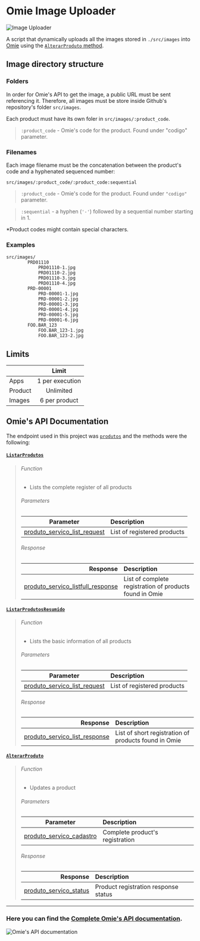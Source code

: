 # Omie Image Uploader

![Image Uploader](https://i.imgur.com/67noRO8.jpg)

 A script that dynamically uploads all the images stored in `./src/images` into [Omie](https://app.omie.com.br/) using the [`AlterarProduto` method](https://app.omie.com.br/api/v1/geral/produtos/#AlterarProduto).

 Image directory structure
 ---
 
 ### Folders
 
 In order for Omie's API to get the image, a public URL must be sent referencing it. Therefore, all images must be store inside Github's repository's folder `src/images`.
 
 Each product must have its own foler in `src/images/:product_code`.

 > `:product_code` - Omie's code for the product. Found under "codigo" parameter.
 
 ### Filenames

 Each image filename must be the concatenation between the product's code and a hyphenated sequenced number:
 
 `src/images/:product_code/:product_code:sequential`

 > `:product_code` - Omie's code for the product. Found under `"codigo"` parameter.
 
 >`:sequential` - a hyphen (`'-'`) followed by a sequential number starting in 1.
 
\*Product codes might contain special characters.
 
### Examples

```
src/images/
        PRD01110
            PRD01110-1.jpg
            PRD01110-2.jpg
            PRD01110-3.jpg
            PRD01110-4.jpg
        PRD-00001
            PRD-00001-1.jpg
            PRD-00001-2.jpg
            PRD-00001-3.jpg
            PRD-00001-4.jpg
            PRD-00001-5.jpg
            PRD-00001-6.jpg
        FOO.BAR_123
            FOO.BAR_123-1.jpg
            FOO.BAR_123-2.jpg
```

Limits
---

| |Limit|
|---|:---:|
|Apps|1 per execution|
|Product|Unlimited|
|Images|6 per product|

Omie's API Documentation
---

The endpoint used in this project was [`produtos`](https://app.omie.com.br/api/v1/geral/produtos/) and the methods were the following:

#### [`ListarProdutos`](https://app.omie.com.br/api/v1/geral/produtos/#ListarProdutos)
>###### Function
>- Lists the complete register of all products
>
>###### Parameters
>|Parameter |Description|
>|:---:|:---|
>|[produto_servico_list_request](https://app.omie.com.br/api/v1/geral/produtos/#produto_servico_list_request) |List of registered products |
>
>###### Response
>|Response |Description|
>|---:|:---|
>|[produto_servico_listfull_response](https://app.omie.com.br/api/v1/geral/produtos/#produto_servico_listfull_response) |List of complete registration of products found in Omie|


#### [`ListarProdutosResumido`](https://app.omie.com.br/api/v1/geral/produtos/#ListarProdutosResumido)

>###### Function
>- Lists the basic information of all products
>
>###### Parameters
>|Parameter |Description|
>|:---:|:---|
>|[produto_servico_list_request](https://app.omie.com.br/api/v1/geral/produtos/#produto_servico_list_request) |List of registered products |
>
>###### Response
>|Response |Description|
>|---:|:---|
>|[produto_servico_list_response](https://app.omie.com.br/api/v1/geral/produtos/#produto_servico_list_response) |List of short registration of products found in Omie|


#### [`AlterarProduto`](https://app.omie.com.br/api/v1/geral/produtos/#AlterarProduto)

>###### Function
>- Updates a product
>
>###### Parameters
>|Parameter |Description|
>|:---:|:---|
>|[	produto_servico_cadastro](https://app.omie.com.br/api/v1/geral/produtos/#produto_servico_cadastro) |Complete product's registration |
>
>###### Response
>|Response |Description|
>|---:|:---|
>|[ produto_servico_status](https://app.omie.com.br/api/v1/geral/produtos/#produto_servico_status) |Product registration response status|

---

### Here you can find the [Complete Omie's API documentation](https://app.omie.com.br/).


![[Omie's API documentation](https://app.omie.com.br/developer/service-list/)](https://i.imgur.com/0sGNSsF.png)
